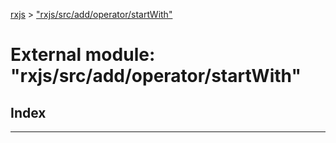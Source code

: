 [rxjs](../README.md) > ["rxjs/src/add/operator/startWith"](../modules/_rxjs_src_add_operator_startwith_.md)

# External module: "rxjs/src/add/operator/startWith"

## Index

---

